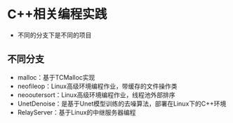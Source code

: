 # C++相关编程实践
- 不同的分支下是不同的项目

## 不同分支
- malloc：基于TCMalloc实现
- neofileop：Linux高级环境编程作业，带缓存的文件操作类
- neooutersort：Linux高级环境编程作业，线程池外部排序
- UnetDenoise：是基于Unet模型训练的去噪算法，部署在Linux下的C++环境
- RelayServer：基于Linux的中继服务器编程
